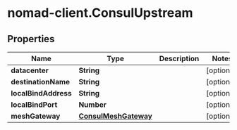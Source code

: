 # nomad-client.ConsulUpstream

## Properties

Name | Type | Description | Notes
------------ | ------------- | ------------- | -------------
**datacenter** | **String** |  | [optional] 
**destinationName** | **String** |  | [optional] 
**localBindAddress** | **String** |  | [optional] 
**localBindPort** | **Number** |  | [optional] 
**meshGateway** | [**ConsulMeshGateway**](ConsulMeshGateway.md) |  | [optional] 


